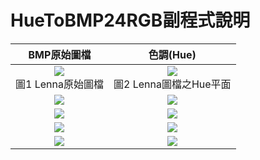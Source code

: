 # HueToBMP24RGB副程式說明
| BMP原始圖檔                         |    色調(Hue)                       |
| :------:                           |    :-----------:                   |
|![](https://i.imgur.com/KeLJ0s5.png)<br>圖1 Lenna原始圖檔|![](https://i.imgur.com/v74WQdp.png)<br>圖2 Lenna圖檔之Hue平面|
|![](https://i.imgur.com/ipTGuVe.jpg)|![](https://i.imgur.com/I7yhKpq.png)|
|![](https://i.imgur.com/0FY2YuQ.jpg)|![](https://i.imgur.com/ehMdgaF.png)|
|![](https://i.imgur.com/SbuZwBy.jpg)|![](https://i.imgur.com/vrhYNBF.jpg)|
|![](https://i.imgur.com/hbudyq9.jpg)|![](https://i.imgur.com/IXj0iTT.png)|

